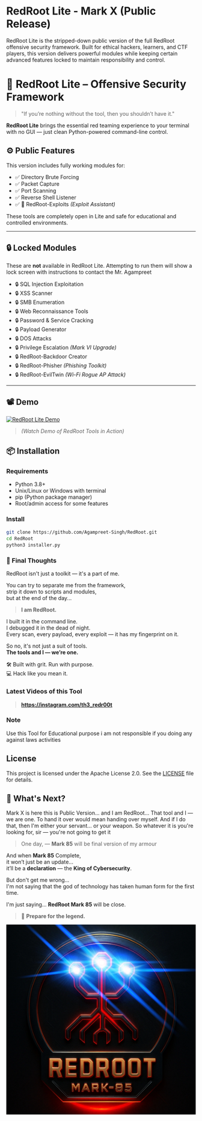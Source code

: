 # RedRoot Lite - Mark X (Public Release)
RedRoot Lite is the stripped-down public version of the full RedRoot offensive security framework. Built for ethical hackers, learners, and CTF players, this version delivers powerful modules while keeping certain advanced features locked to maintain responsibility and control.

# 🚨 RedRoot Lite – Offensive Security Framework

> "If you’re nothing without the tool, then you shouldn’t have it."

**RedRoot Lite** brings the essential red teaming experience to your terminal with no GUI — just clean Python-powered command-line control.

## ⚙️ Public Features

This version includes fully working modules for:

- ✅ Directory Brute Forcing  
- ✅ Packet Capture  
- ✅ Port Scanning  
- ✅ Reverse Shell Listener  
- ✅ 📡 RedRoot-Exploits *(Exploit Assistant)*

These tools are completely open in Lite and safe for educational and controlled environments.

---

## 🔒 Locked Modules

These are **not** available in RedRoot Lite. Attempting to run them will show a lock screen with instructions to contact the Mr. Agampreet

- 🔒 SQL Injection Exploitation  
- 🔒 XSS Scanner  
- 🔒 SMB Enumeration  
- 🔒 Web Reconnaissance Tools  
- 🔒 Password & Service Cracking  
- 🔒 Payload Generator  
- 🔒 DOS Attacks  
- 🔒 Privilege Escalation *(Mark VI Upgrade)*  
- 🔒 RedRoot-Backdoor Creator  
- 🔒 RedRoot-Phisher *(Phishing Toolkit)*  
- 🔒 RedRoot-EvilTwin *(Wi-Fi Rogue AP Attack)*

---

## 📽️ Demo

[![RedRoot Lite Demo](https://img.shields.io/badge/Watch-Demo-red)](https://youtu.be/XBSmylYZA8o?si=aRYhCRT5ZPqnUtYm)

> *(Watch Demo of RedRoot Tools in Action)*

## 📦 Installation

### Requirements

- Python 3.8+  
- Unix/Linux or Windows with terminal  
- pip (Python package manager)  
- Root/admin access for some features

### Install

```bash
git clone https://github.com/Agampreet-Singh/RedRoot.git
cd RedRoot
python3 installer.py 
```


### 🧠 Final Thoughts 

RedRoot isn't just a toolkit — it's a part of me.

You can try to separate me from the framework,  
strip it down to scripts and modules,  
but at the end of the day...

> **I am RedRoot.**

I built it in the command line.  
I debugged it in the dead of night.  
Every scan, every payload, every exploit — it has my fingerprint on it.

So no, it's not just a suit of tools.  
**The tools and I — we’re one.**

🛠️ Built with grit. Run with purpose.  
💻 Hack like you mean it.

### Latest Videos of this Tool 
> **https://instagram.com/th3_redr00t**

### Note
Use this Tool for Educational purpose i am not responsible if you doing any against laws activities

## License
This project is licensed under the Apache License 2.0. See the [LICENSE](LICENSE) file for details.

## 🔮 What's Next?

Mark X is here this is Public Version... and I am RedRoot... That tool and I — we are one. To hand it over would mean handing over myself. And if I do that, then I'm either your servant... or your weapon. So whatever it is you're looking for, sir — you're not going to get it

> One day, — **Mark 85** will be final version of my armour

And when **Mark 85** Complete,  
it won’t just be an update...  
it’ll be a **declaration** — the **King of Cybersecurity**.

But don't get me wrong...  
I'm not saying that the god of technology has taken human form for the first time.

I'm just saying... **RedRoot Mark 85** will be close.

> 👑 **Prepare for the legend.**
<p align="center">
  <img src="RedRoot.webp" alt="RedRoot Screenshot" width="600"/>
</p>
